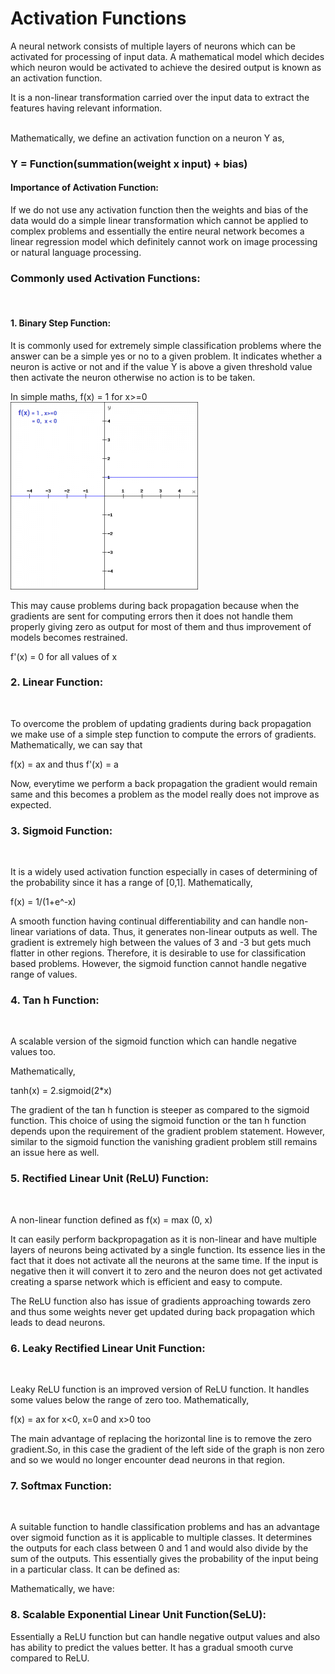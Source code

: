 # Activation Functions

A neural network consists of multiple layers of neurons which can be activated for processing of input data. A mathematical model which decides which neuron would be activated to achieve the desired output is known as an activation function. <br/>

It is a non-linear transformation carried over the input data to extract the features having relevant information. <br/> <br/>

Mathematically, we define an activation function on a neuron Y as, <br/>

### Y = Function(summation(weight x input) + bias)<br/>

#### Importance of Activation Function:<br/>

If we do not use any activation function then the weights and bias of the data would do a simple linear transformation which cannot be applied to complex problems and essentially the entire neural network becomes a linear regression model which definitely cannot work on image processing or natural language processing. <br/>

### Commonly used Activation Functions:

<br/>


####  1. Binary Step Function:<br/>

It is commonly used for extremely simple classification problems where the answer can be a simple yes or no to a given problem. It indicates whether a neuron is active or not and if the value Y is above a given threshold value then activate the neuron otherwise no action is to be taken. <br/>

In simple maths, f(x) = 1 for x>=0<br/>
  <img src="https://github.com/vgaurav3011/EIP-3.0-/blob/master/Activation%20Function%20Diagrams/binary.png"/>


This may cause problems during back propagation because when the gradients are sent for computing errors then it does not handle them properly giving zero as output for most of them and thus improvement of models becomes restrained. <br/>

f'(x) = 0 for all values of x <br/>

### 2. Linear Function: 

<br/>

To overcome the problem of updating gradients during back propagation we make use of a simple step function to compute the errors of gradients. Mathematically, we can say that <br/>

f(x) = ax and thus f'(x) = a<br/>

Now, everytime we perform a back propagation the gradient would remain same and this becomes a problem as the model really does not improve as expected.

### 3. Sigmoid Function:

<br/>

It is a widely used activation function especially in cases of determining of the probability since it has a range of [0,1]. Mathematically, <br/>

f(x) = 1/(1+e^-x)<br/>

A smooth function having continual differentiability and can handle non-linear variations of data. Thus, it generates non-linear outputs as well. The gradient is extremely high between the values of 3 and -3 but gets much flatter in other regions. Therefore, it is desirable to use for classification based problems. However, the sigmoid function cannot handle negative range of values. <br/>

### 4. Tan h Function:

<br/>

A scalable version of the sigmoid function which can handle negative values too. <br/>

Mathematically, <br/>

tanh(x) = 2.sigmoid(2*x) <br/>

The gradient of the tan h function is steeper as compared to the sigmoid function. This choice of using the sigmoid function or the tan h function depends upon the requirement of the gradient problem statement. However, similar to the sigmoid function the vanishing gradient problem still remains an issue here as well. <br/>

### 5. Rectified Linear Unit (ReLU) Function: 

<br/>

A non-linear function defined as f(x) = max (0, x)<br/>

It can easily perform backpropagation as it is non-linear and have multiple layers of neurons being activated by a single function. Its essence lies in the fact that it does not activate all the neurons at the same time. If the input is negative then it will convert it to zero and the neuron does not get activated creating a sparse network which is efficient and easy to compute. <br/>

The ReLU function also has issue of gradients approaching towards zero and thus some weights never get updated during back propagation which leads to dead neurons. <br/>

### 6. Leaky Rectified Linear Unit Function: 

<br/>

Leaky ReLU function is an improved version of ReLU function. It handles some values below the range of zero too. Mathematically, <br/>

f(x) = ax for x<0, x=0 and x>0 too <br/>

The main advantage of replacing the horizontal line is to remove the zero gradient.So, in this case the gradient of the left side of the graph is non zero and so we would no longer encounter dead neurons in that region.  <br/>

### 7. Softmax Function: 

<br/>

A suitable function to handle classification problems and has an advantage over sigmoid function as it is applicable to multiple classes. It determines the outputs for each class between 0 and 1 and would also divide by the sum of the outputs. This essentially gives the probability of the input being in a particular class. It can be defined as: <br/>

Mathematically, we have: <br/>

### 8. Scalable Exponential Linear Unit Function(SeLU):

Essentially a ReLU function but can handle negative output values and also has ability to predict the values better. It has a gradual smooth curve compared to ReLU.<br/>







  
